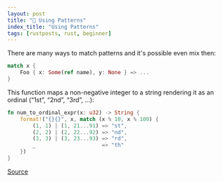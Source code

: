```yaml
---
layout: post
title: "📜 Using Patterns"
index_title: "Using Patterns"
tags: [rustposts, rust, beginner]
---
```


There are many ways to match patterns and it's possible even mix then:

```rust
match x {
    Foo { x: Some(ref name), y: None } => ...
}
```

This function maps a non-negative integer to a string rendering it as an ordinal (“1st”, “2nd”, “3rd”, …):

```rust
fn num_to_ordinal_expr(x: u32) -> String {
    format!("{}{}", x, match (x % 10, x % 100) {
        (1, 1) | (1, 21...91) => "st",
        (2, 2) | (2, 22...92) => "nd",
        (3, 3) | (3, 23...93) => "rd",
        _                     => "th"
    })
}
```
[Source](http://blog.rust-lang.org/2015/04/17/Enums-match-mutation-and-moves.html)
